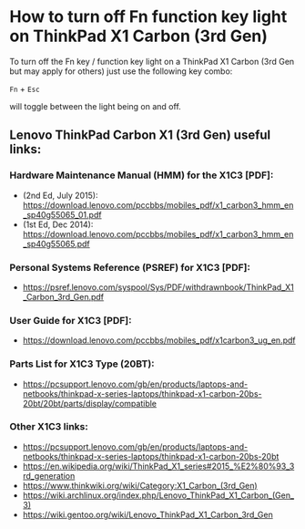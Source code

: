 # How to turn off Fn function key light on ThinkPad X1 Carbon (3rd Gen)

To turn off the Fn key / function key light on a ThinkPad X1 Carbon (3rd Gen but may apply for others) just use the following key combo:

`Fn` + `Esc`

will toggle between the light being on and off.


## Lenovo ThinkPad Carbon X1 (3rd Gen) useful links:

### Hardware Maintenance Manual (HMM) for the X1C3 [PDF]:
* (2nd Ed, July 2015): https://download.lenovo.com/pccbbs/mobiles_pdf/x1_carbon3_hmm_en_sp40g55065_01.pdf
* (1st Ed, Dec 2014): https://download.lenovo.com/pccbbs/mobiles_pdf/x1_carbon3_hmm_en_sp40g55065.pdf

### Personal Systems Reference (PSREF) for X1C3 [PDF]:  
* https://psref.lenovo.com/syspool/Sys/PDF/withdrawnbook/ThinkPad_X1_Carbon_3rd_Gen.pdf

### User Guide for X1C3 [PDF]:  
* https://download.lenovo.com/pccbbs/mobiles_pdf/x1carbon3_ug_en.pdf

### Parts List for X1C3 Type (20BT):
* https://pcsupport.lenovo.com/gb/en/products/laptops-and-netbooks/thinkpad-x-series-laptops/thinkpad-x1-carbon-20bs-20bt/20bt/parts/display/compatible


### Other X1C3 links:  
* https://pcsupport.lenovo.com/gb/en/products/laptops-and-netbooks/thinkpad-x-series-laptops/thinkpad-x1-carbon-20bs-20bt
* https://en.wikipedia.org/wiki/ThinkPad_X1_series#2015_%E2%80%93_3rd_generation
* https://www.thinkwiki.org/wiki/Category:X1_Carbon_(3rd_Gen)
* https://wiki.archlinux.org/index.php/Lenovo_ThinkPad_X1_Carbon_(Gen_3)
* https://wiki.gentoo.org/wiki/Lenovo_ThinkPad_X1_Carbon_3rd_Gen
